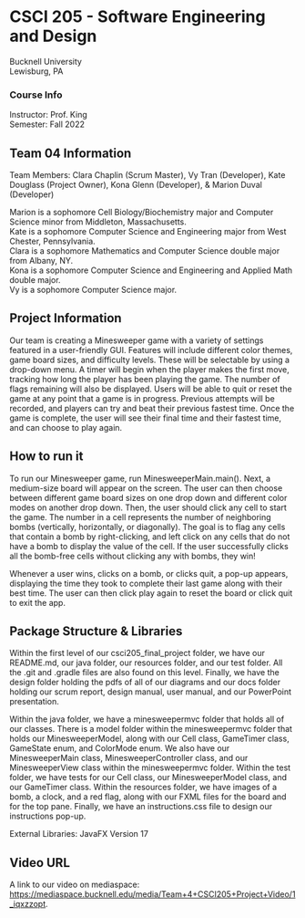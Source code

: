 # CSCI 205 - Software Engineering and Design
Bucknell University  
Lewisburg, PA

### Course Info
Instructor: Prof. King  
Semester: Fall 2022

## Team 04 Information
Team Members: Clara Chaplin (Scrum Master), Vy Tran (Developer), Kate Douglass (Project Owner), Kona Glenn (Developer), & Marion Duval (Developer)  

Marion is a sophomore Cell Biology/Biochemistry major and Computer Science minor from Middleton, Massachusetts.  
Kate is a sophomore Computer Science and Engineering major from West Chester, Pennsylvania.  
Clara is a sophomore Mathematics and Computer Science double major from Albany, NY.   
Kona is a sophomore Computer Science and Engineering and Applied Math double major.  
Vy is a sophomore Computer Science major.

## Project Information
Our team is creating a Minesweeper game with a variety of settings featured in a user-friendly GUI. 
Features will include different color themes, game board sizes, and difficulty levels. These will
be selectable by using a drop-down menu. A timer will begin when the player makes the first move, tracking
how long the player has been playing the game. The number of flags remaining will also be displayed.
Users will be able to quit or reset the game at any point that a game is in progress. Previous attempts will be
recorded, and players can try and beat their previous fastest time. Once the game is complete, the user will
see their final time and their fastest time, and can choose to play again.

## How to run it
To run our Minesweeper game, run MinesweeperMain.main(). Next, a medium-size board will appear
on the screen. The user can then choose between different game board sizes on one drop down and 
different color modes on another drop down. Then, the user should click any cell to start the game.
The number in a cell represents the number of neighboring bombs (vertically, horizontally, or diagonally).
The goal is to flag any cells that contain a bomb by right-clicking, and left click on any cells that do not 
have a bomb to display the value of the cell. If the user successfully clicks all the bomb-free cells without
clicking any with bombs, they win!

Whenever a user wins, clicks on a bomb, or clicks quit, a pop-up appears, displaying the time they took to complete
their last game along with their best time. The user can then click play again to reset the board or click quit to
exit the app.

## Package Structure & Libraries
Within the first level of our csci205_final_project folder, we have our README.md, our java folder, our resources
folder, and our test folder. All the .git and .gradle files are also found on this level. Finally, we have the 
design folder holding the pdfs of all of our diagrams and our docs folder holding our scrum report,
design manual, user manual, and our PowerPoint presentation.

Within the java folder, we have a minesweepermvc folder that holds all of our classes. There is a model folder within
the minesweepermvc folder that holds our MinesweeperModel, along with our Cell class, GameTimer class, GameState enum, 
and ColorMode enum. We also have our MinesweeperMain class, MinesweeperController class, and our MinesweeperView class
within the minesweepermvc folder. Within the test folder, we have tests for our Cell class, our MinesweeperModel class, 
and our GameTimer class. Within the resources folder, we have images of a bomb, a clock, and a red flag, along with our
FXML files for the board and for the top pane. Finally, we have an instructions.css file to design our instructions pop-up.

External Libraries: JavaFX Version 17

## Video URL
A link to our video on mediaspace: https://mediaspace.bucknell.edu/media/Team+4+CSCI205+Project+Video/1_iqxzzopt.